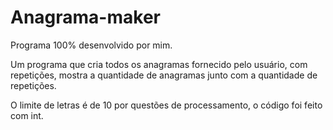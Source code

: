 # Anagrama-maker

Programa 100% desenvolvido por mim.

Um programa que cria todos os anagramas fornecido pelo usuário, com repetições, mostra a quantidade de anagramas junto com a quantidade de repetições.

O limite de letras é de 10 por questões de processamento, o código foi feito com int.
